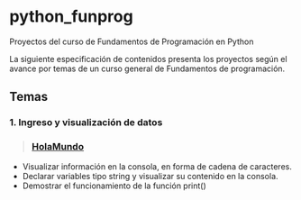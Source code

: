 # python_funprog
Proyectos del curso de Fundamentos de Programación en Python

La siguiente especificación de contenidos presenta los proyectos según el avance por temas de un curso general de Fundamentos de programación.

## Temas

### 1. Ingreso y visualización de datos
>### [HolaMundo](https://github.com/jdrodas/python_funprog/tree/master/HolaMundo)
- Visualizar información en la consola, en forma de cadena de caracteres.
- Declarar variables tipo string y visualizar su contenido en la consola.
- Demostrar el funcionamiento de la función print()
